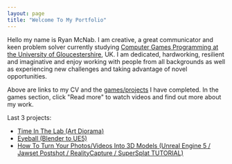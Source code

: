 ```yaml
---
layout: page
title: "Welcome To My Portfolio"
---
```


Hello my name is Ryan McNab. I am creative, a great communicator and keen problem solver currently studying [Computer Games Programming at the University of Gloucestershire](https://www.glos.ac.uk/courses/course/cgp-bsc-computer-games-programming/), UK. 
I am dedicated, hardworking, resilient and imaginative and enjoy working with people from all backgrounds as well as experiencing new challenges and taking advantage of novel opportunities.

Above are links to my CV and the [games/projects](https://onlyrynmc.github.io/games/) I have completed. In the games section, click "Read more" to watch videos and find out more about my work.

Last 3 projects:
- [Time In The Lab (Art Diorama)](https://onlyrynmc.github.io/ArtDiorama/)
- [Eyeball (Blender to UE5)](https://onlyrynmc.github.io/Eyeball/)
- [How To Turn Your Photos/Videos Into 3D Models (Unreal Engine 5 / Jawset Postshot / RealityCapture / SuperSplat TUTORIAL)](https://onlyrynmc.github.io/PCParts/) 

